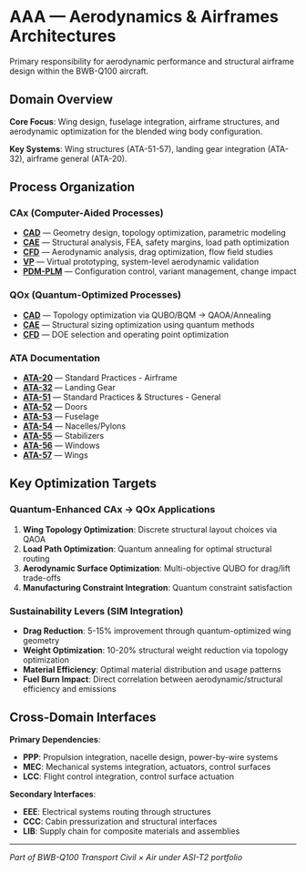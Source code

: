 # AAA — Aerodynamics & Airframes Architectures

Primary responsibility for aerodynamic performance and structural airframe design within the BWB-Q100 aircraft.

## Domain Overview

**Core Focus**: Wing design, fuselage integration, airframe structures, and aerodynamic optimization for the blended wing body configuration.

**Key Systems**: Wing structures (ATA-51-57), landing gear integration (ATA-32), airframe general (ATA-20).

## Process Organization

### CAx (Computer-Aided Processes)
- **[CAD](./cax/CAD/)** — Geometry design, topology optimization, parametric modeling
- **[CAE](./cax/CAE/)** — Structural analysis, FEA, safety margins, load path optimization  
- **[CFD](./cax/CFD/)** — Aerodynamic analysis, drag optimization, flow field studies
- **[VP](./cax/VP/)** — Virtual prototyping, system-level aerodynamic validation
- **[PDM-PLM](./cax/PDM-PLM/)** — Configuration control, variant management, change impact

### QOx (Quantum-Optimized Processes)
- **[CAD](./qox/CAD/)** — Topology optimization via QUBO/BQM → QAOA/Annealing
- **[CAE](./qox/CAE/)** — Structural sizing optimization using quantum methods
- **[CFD](./qox/CFD/)** — DOE selection and operating point optimization

### ATA Documentation
- **[ATA-20](./ata/ATA-20/)** — Standard Practices - Airframe
- **[ATA-32](./ata/ATA-32/)** — Landing Gear
- **[ATA-51](./ata/ATA-51/)** — Standard Practices & Structures - General
- **[ATA-52](./ata/ATA-52/)** — Doors  
- **[ATA-53](./ata/ATA-53/)** — Fuselage
- **[ATA-54](./ata/ATA-54/)** — Nacelles/Pylons
- **[ATA-55](./ata/ATA-55/)** — Stabilizers
- **[ATA-56](./ata/ATA-56/)** — Windows
- **[ATA-57](./ata/ATA-57/)** — Wings

## Key Optimization Targets

### Quantum-Enhanced CAx → QOx Applications
1. **Wing Topology Optimization**: Discrete structural layout choices via QAOA
2. **Load Path Optimization**: Quantum annealing for optimal structural routing
3. **Aerodynamic Surface Optimization**: Multi-objective QUBO for drag/lift trade-offs
4. **Manufacturing Constraint Integration**: Quantum constraint satisfaction

### Sustainability Levers (SIM Integration)
- **Drag Reduction**: 5-15% improvement through quantum-optimized wing geometry
- **Weight Optimization**: 10-20% structural weight reduction via topology optimization  
- **Material Efficiency**: Optimal material distribution and usage patterns
- **Fuel Burn Impact**: Direct correlation between aerodynamic/structural efficiency and emissions

## Cross-Domain Interfaces

**Primary Dependencies**:
- **PPP**: Propulsion integration, nacelle design, power-by-wire systems
- **MEC**: Mechanical systems integration, actuators, control surfaces
- **LCC**: Flight control integration, control surface actuation

**Secondary Interfaces**:
- **EEE**: Electrical systems routing through structures
- **CCC**: Cabin pressurization and structural interfaces
- **LIB**: Supply chain for composite materials and assemblies

---

*Part of BWB-Q100 Transport Civil × Air under ASI-T2 portfolio*
